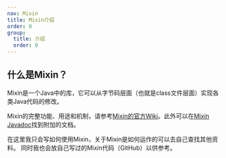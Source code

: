 ```yaml
---
nav: Mixin
title: Mixin介绍
order: 0
group: 
  title: 介绍
  order: 0
---
```


## 什么是Mixin？
Mixin是一个Java中的库，它可以从字节码层面（也就是class文件层面）实现各类Java代码的修改。

Mixin的完整功能、用途和机制，请参考[Mixin的官方Wiki](https://github.com/SpongePowered/Mixin/wiki)。此外可以在[Mixin Javadoc](https://jenkins.liteloader.com/view/Other/job/Mixin/javadoc/index.html)找到附加的文档。

在这里我只会写如何使用Mixin，关于Mixin是如何运作的可以去自己查找其他资料。
同时我也会放自己写过的Mixin代码（GitHub）以供参考。